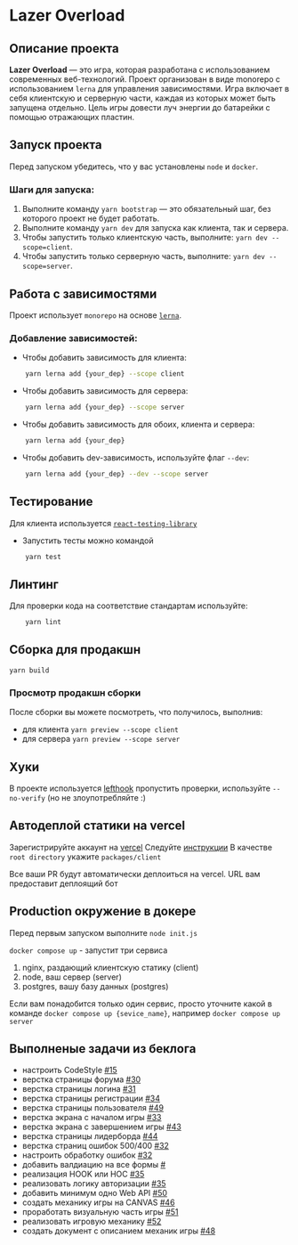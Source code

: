 # Lazer Overload
## Описание проекта

**Lazer Overload** — это игра, которая разработана с использованием современных веб-технологий. Проект организован в виде monorepo с использованием `lerna` для управления зависимостями. Игра включает в себя клиентскую и серверную части, каждая из которых может быть запущена отдельно.
Цель игры довести луч энергии до батарейки с помощью отражающих пластин.

## Запуск проекта

Перед запуском убедитесь, что у вас установлены `node` и `docker`.

### Шаги для запуска:

1. Выполните команду `yarn bootstrap` — это обязательный шаг, без которого проект не будет работать.
2. Выполните команду `yarn dev` для запуска как клиента, так и сервера.
3. Чтобы запустить только клиентскую часть, выполните: `yarn dev --scope=client`.
4. Чтобы запустить только серверную часть, выполните: `yarn dev --scope=server`.

## Работа с зависимостями

Проект использует `monorepo` на основе [`lerna`](https://github.com/lerna/lerna).

### Добавление зависимостей:

- Чтобы добавить зависимость для клиента:
```bash
    yarn lerna add {your_dep} --scope client
```

- Чтобы добавить зависимость для сервера:
```bash
    yarn lerna add {your_dep} --scope server
```

- Чтобы добавить зависимость для обоих, клиента и сервера:
```bash
    yarn lerna add {your_dep}
```

- Чтобы добавить dev-зависимость, используйте флаг `--dev`:
```bash
    yarn lerna add {your_dep} --dev --scope server
```

## Тестирование

Для клиента используется [`react-testing-library`](https://testing-library.com/docs/react-testing-library/intro/)

- Запустить тесты можно командой 
```bash
    yarn test
```

## Линтинг

Для проверки кода на соответствие стандартам используйте:
```bash
    yarn lint
```

## Сборка для продакшн

`yarn build`

### Просмотр продакшн сборки

После сборки вы можете посмотреть, что получилось, выполнив:
- для клиента `yarn preview --scope client`
- для сервера `yarn preview --scope server`

## Хуки

В проекте используется [lefthook](https://github.com/evilmartians/lefthook) пропустить проверки, используйте `--no-verify` (но не злоупотребляйте :)

## Автодеплой статики на vercel

Зарегистрируйте аккаунт на [vercel](https://vercel.com/)
Следуйте [инструкции](https://vitejs.dev/guide/static-deploy.html#vercel-for-git)
В качестве `root directory` укажите `packages/client`

Все ваши PR будут автоматически деплоиться на vercel. URL вам предоставит деплоящий бот

## Production окружение в докере

Перед первым запуском выполните `node init.js`

`docker compose up` - запустит три сервиса

1. nginx, раздающий клиентскую статику (client)
2. node, ваш сервер (server)
3. postgres, вашу базу данных (postgres)

Если вам понадобится только один сервис, просто уточните какой в команде
`docker compose up {sevice_name}`, например `docker compose up server`

## Выполненые задачи из беклога

- настроить CodeStyle [#15](https://github.com/malcewdeveloper/lazer-overload-yp/pull/15)
- верстка страницы форума [#30](https://github.com/malcewdeveloper/lazer-overload-yp/pull/30)
- верстка страницы логина [#31](https://github.com/malcewdeveloper/lazer-overload-yp/pull/31)
- верстка страницы регистрации [#34](https://github.com/malcewdeveloper/lazer-overload-yp/pull/34)
- верстка страницы пользователя [#49](https://github.com/malcewdeveloper/lazer-overload-yp/pull/49)
- верстка экрана с началом игры [#33](https://github.com/malcewdeveloper/lazer-overload-yp/pull/33)
- верстка экрана с завершением игры [#43](https://github.com/malcewdeveloper/lazer-overload-yp/pull/43)
- верстка страницы лидерборда [#44](https://github.com/malcewdeveloper/lazer-overload-yp/pull/44)
- верстка страниц ошибок 500/400 [#32](https://github.com/malcewdeveloper/lazer-overload-yp/pull/32)
- настроить обработку ошибок [#32](https://github.com/malcewdeveloper/lazer-overload-yp/pull/32)
- добавить валдиацию на все формы [#](https://github.com/malcewdeveloper/lazer-overload-yp/pull/31)
- реализация HOOK или HOC [#35](https://github.com/malcewdeveloper/lazer-overload-yp/pull/35)
- реализовать логику авторизации [#35](https://github.com/malcewdeveloper/lazer-overload-yp/pull/35)
- добавить минимум одно Web API [#50](https://github.com/malcewdeveloper/lazer-overload-yp/pull/50)
- создать механику игры на CANVAS [#46](https://github.com/malcewdeveloper/lazer-overload-yp/pull/46)
- проработать визуальную часть игры [#51](https://github.com/malcewdeveloper/lazer-overload-yp/pull/51)
- реализовать игровую механику [#52](https://github.com/malcewdeveloper/lazer-overload-yp/pull/52)
- создать документ с описанием механик игры [#48](https://github.com/malcewdeveloper/lazer-overload-yp/pull/48)